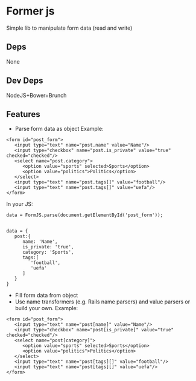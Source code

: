 # Former js
Simple lib to manipulate form data (read and write)

## Deps
None

## Dev Deps
NodeJS+Bower+Brunch

## Features 
* Parse form data as object
Example:
```
<form id="post_form">
   <input type="text" name="post.name" value="Name"/>
   <input type="checkbox" name="post.is_private" value="true" checked="checked"/>
   <select name="post.category">
      <option value="sports" selected>Sports</option>
      <option value="politics">Politics</option>
   </select>
   <input type="text" name="post.tags[]" value="football"/>
   <input type="text" name="post.tags[]" value="uefa"/>
</form>
```
In your JS:
```
data = FormJS.parse(document.getElementById('post_form'));


data = {
   post:{
      name: 'Name',
      is_private: 'true',
      category: 'Sports',
      tags:[
         'football',
         'uefa'
      ]
   }
}

```
* Fill form data from object
* Use name transformers (e.g. Rails name parsers) and value parsers or build your own.
Example:
```
<form id="post_form">
   <input type="text" name="post[name]" value="Name"/>
   <input type="checkbox" name="post[is_private]" value="true" checked="checked"/>
   <select name="post[category]">
      <option value="sports" selected>Sports</option>
      <option value="politics">Politics</option>
   </select>
   <input type="text" name="post[tags][]" value="football"/>
   <input type="text" name="post[tags][]" value="uefa"/>
</form>
```